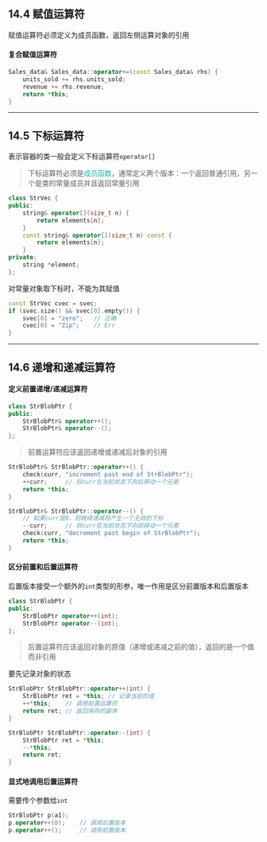 ## 14.4 赋值运算符

赋值运算符必须定义为成员函数，返回左侧运算对象的引用

#### 复合赋值运算符

```cpp
Sales_data& Sales_data::operator+=(const Sales_data& rhs) {
    units_sold += rhs.units_sold;
    revenue += rhs.revenue;
    return *this;
}
```

---

## 14.5 下标运算符

表示容器的类一般会定义下标运算符`operator[]`

>下标运算符必须是<font color=LightSeaGreen>成员函数</font>，通常定义两个版本：一个返回普通引用，另一个是类的常量成员并且返回常量引用

```cpp
class StrVec {
public:
    string& operator[](size_t n) {
        return elements[n];
    }
    const string& operator[](size_t n) const {
        return elements[n];
    }
private:
    string *element;
};
```

对常量对象取下标时，不能为其赋值

```cpp
const StrVec cvec = svec;
if (svec.size() && svec[0].empty()) {
    svec[0] = "zero";   // 正确
    cvec[0] = "Zip";    // Err
}
```

---

## 14.6 递增和递减运算符

#### 定义前置递增/递减运算符

```cpp
class StrBlobPtr {
public:
    StrBlobPtr& operator++();
    StrBlobPtr& operator--();
};
```

>前置运算符应该返回递增或递减后对象的引用

```cpp
StrBlobPtr& StrBlobPtr::operator++() {
    check(curr, "increment past end of StrBlobPtr");
    ++curr;     // 将curr在当前状态下向后移动一个元素
    return *this;
}

StrBlobPtr& StrBlobPtr::operator--() {
    // 如果curr是0，则继续递减将产生一个无效的下标
    --curr;     // 将curr在当前状态下向前移动一个元素
    check(curr, "decrement past begin of StrBlobPtr");
    return *this;
}
```

#### 区分前置和后置运算符

后置版本接受一个额外的`int`类型的形参，唯一作用是区分前置版本和后置版本

```cpp
class StrBlobPtr {
public:
    StrBlobPtr operator++(int);
    StrBlobPtr operator--(int);
};
```

>后置运算符应该返回对象的原值（递增或递减之前的值），返回的是一个值而非引用

要先记录对象的状态

```cpp
StrBlobPtr StrBlobPtr::operator++(int) {
    StrBlobPtr ret = *this; // 记录当前的值
    ++*this;    // 调用前置运算符
    return ret; // 返回保存的副本
}

StrBlobPtr StrBlobPtr::operator--(int) {
    StrBlobPtr ret = *this;
    --*this;
    return ret;
}
```

#### 显式地调用后置运算符

需要传个参数给`int`

```cpp
StrBlobPtr p(a1);
p.operator++(0);    // 调用后置版本
p.operator++();     // 调用前置版本
```
